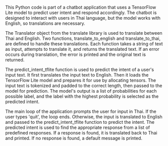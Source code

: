 This Python code is part of a chatbot application that uses a TensorFlow Lite model to predict user intent and respond accordingly. The chatbot is designed to interact with users in Thai language, but the model works with English, so translations are necessary.

The Translator object from the translate library is used to translate between Thai and English. Two functions, translate_to_english and translate_to_thai, are defined to handle these translations. Each function takes a string of text as input, attempts to translate it, and returns the translated text. If an error occurs during translation, the error is printed and the original text is returned.

The predict_intent_tflite function is used to predict the intent of a user's input text. It first translates the input text to English. Then it loads the TensorFlow Lite model and prepares it for use by allocating tensors. The input text is tokenized and padded to the correct length, then passed to the model for prediction. The model's output is a list of probabilities for each possible label, and the label with the highest probability is selected as the predicted intent.

The main loop of the application prompts the user for input in Thai. If the user types 'quit', the loop ends. Otherwise, the input is translated to English and passed to the predict_intent_tflite function to predict the intent. The predicted intent is used to find the appropriate response from a list of predefined responses. If a response is found, it is translated back to Thai and printed. If no response is found, a default message is printed.
